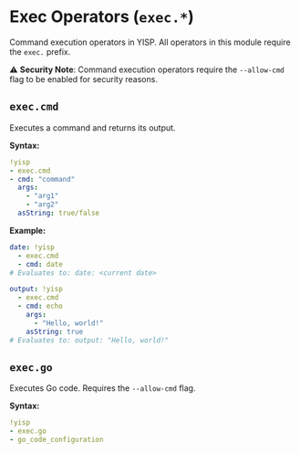 # Exec Operators (`exec.*`)

Command execution operators in YISP. All operators in this module require the `exec.` prefix.

⚠️ **Security Note**: Command execution operators require the `--allow-cmd` flag to be enabled for security reasons.

## `exec.cmd`

Executes a command and returns its output.

**Syntax:**
```yaml
!yisp
- exec.cmd
- cmd: "command"
  args:
    - "arg1"
    - "arg2"
  asString: true/false
```

**Example:**
```yaml
date: !yisp
  - exec.cmd
  - cmd: date
# Evaluates to: date: <current date>

output: !yisp
  - exec.cmd
  - cmd: echo
    args:
      - "Hello, world!"
    asString: true
# Evaluates to: output: "Hello, world!"
```

## `exec.go`

Executes Go code. Requires the `--allow-cmd` flag.

**Syntax:**
```yaml
!yisp
- exec.go
- go_code_configuration
```